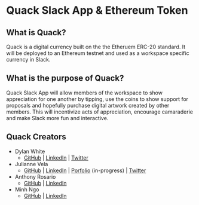 # Quack Slack App & Ethereum Token

## What is Quack?

Quack is a digital currency built on the the Etheruem ERC-20 standard. It will be deployed to an Ethereum testnet and used as a workspace specific currency in Slack.

## What is the purpose of Quack?

Quack Slack App will allow members of the workspace to show appreciation for one another by tipping, use the coins to show support for proposals and hopefully purchase digital artwork created by other members. This will incentivize acts of appreciation, encourage camaraderie and make Slack more fun and interactive.

## Quack Creators

-   Dylan White
    -   [GitHub](https://github.com/glass-waves) | [LinkedIn](https://www.linkedin.com/in/dylan-j-white/) | [Twitter](https://twitter.com/GlassWavs)
-   Julianne Vela
    -   [GitHub](https://www.github.com/julianne-vela) | [LinkedIn](https://www.linkedin.com/in/juliannevela/) | [Porfolio](https://www.juliannevela.dev) (in-progress) | [Twitter](https://www.twitter.com/NessimaSkye)
-   Anthony Rosario
    -   [GitHub](https://github.com/Anthony-Rosario) | [LinkedIn](https://www.linkedin.com/in/anthony-rosario/)
-   Minh Ngo
    -   [GitHub](https://github.com/ngominh0224) | [LinkedIn](https://www.linkedin.com/in/minhnngo/)
